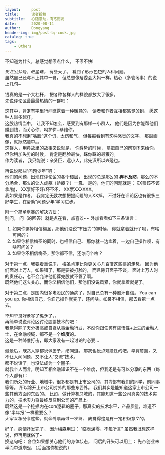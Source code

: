 ```yaml
---
layout:     post
title:      读者投稿
subtitle:   心随意动，有感而发
date:       2020-08-14
author:     Dongyang
header-img: img/post-bg-cook.jpg
catalog: true
tags:
    - Others
---
```


<p>不知道为什么，总感觉想写点什么， 不写不快!</p>
<p>关注公众号，进星球， 有些天了。  看到了形形色色的人和问题。<br>
虽然自己还称不上其中一员， 但总想像居委会大妈一样，热心（多管闲事）的说上几句~</p>
<p>钱真的是一个大杠杆， 把各种各样人的样貌都放大了很多。<br>
先说评论区最最最热情的一群吧：</p>
<p>这其中，肯定有字里行间流露着一种暖意的， 读者和作者互相都感觉的到， 愿这种人越多越好。<br>
这股热情当中， 让我不知怎么，感受到有那样一小群人， 他们是因为你能帮他们赚到钱，而关心你、呵护你+恭维你。<br>
我真的不想用“嘴脸”这个词，太伤和气， 但每每看到有这种感觉的文字， 那副画像，就跃然脑中。。<br>
这群人，用典故里的故事来说就是， 你得势的时候， 能把自己的肉割下来给你， 但你稍加失势的时候， 肯定是翻脸最快，踩你踩的最狠的。<br>
作为读者， 我只能说：亲贤臣，远小人，此先汉所以兴隆也。</p>
<p>再说说那些“问题少年”吧：<br>
他们的问题，出现在评论区的各个楼层， 出现的总是那么的 <strong>猝不及防</strong>，那么的不分场合，那么的让人虎躯（娇躯？）一震。 是的，他们的问题就是： XX票该不该拿/抛， XX票好不好/坏不坏， XX票XXXXXX。<br>
我如果是作者， 我肯定无数次想把提问题的人XX掉。 不过好在评论区也有很多三好学生，在帮助”问题少年“学习进步。</p>
<p>附一个简单粗暴的解决方法：<br>
别问， 问（的回答）就是点在看，点喜欢~~  外加看看如下三条谏言：</p>
<ol>
<li>如果你选择相信梅圣，那他们没说”有压力“的时候， 你就拿着就行了呗，有啥可问的？</li>
<li>如果你相信梅圣的同时，也相信自己。 那你就一边拿着，一边自己操作呗，有啥可问的？</li>
<li>如果你不相信梅圣，那你都不信，还你问个啥？</li>
</ol>
<p>对于第一点，我要着重说下， 梅圣肯定比你更关心几百倍这些票的走势。 因为他们面对上万人，如果错了，那是要被打脸的， 而且除开面子不谈。 面对上万人时的责任心，也不会允许他们荐完股就不管了啊。<br>
既然他们这么关心，而你又相信他们，那他们没说风紧，你就拿着就是了。</p>
<p>对于第二点，是国内很多老股民的通病了，对自己总有一种蜜汁自信。 You can you up. 你相信自己，你自己操作就完了，还问啥。如果不相信，那去看第一点去。</p>
<p>不知不觉好像写了挺多了。。<br>
再简单说说评论区讨论股票技术的吧：<br>
我觉得除了天分极高或自身从事金融行业，不然你跟任何有些悟性+上进的金融人士，在金融领域，都不是一个<strong>维度</strong>的。<br>
这是一种降维打击，即大家没有一起讨论的必要…</p>
<p>最最后，既然大家都说做圈子，结同道。 那我也说点建设性的吧，毕竟前面，又不让人问问题，又不让人”交流“技术。<br>
都不说话了，也没法成为一个圈子。<br>
就我个人而言，明知互相金融知识不在一个维度，但我还是有可以分享的东西（每个人都有）：<br>
我们所处的行业、地域中，很多都是有上市公司的，其内部有我们的同学，前同事等等。 所以除开上市公司对外的那些东西外。 我们其实是能知道这家上市公司一些其他方面的东西的。 比如，做计算机领域的，其能知道一些公司真实的技术实力的，技术实力将最终反应到公司的产品上。<br>
既然这是一个挖掘内在core逻辑的圈子，那真实的技术水平，产品质量，难道不像“半年报”一样重要么？<br>
大家互相分享这些，就会对票再过一次筛， 我觉得这是有一定积极意义的。</p>
<p>好了，感情抒发完了， 因为梅森用过： “临表涕零，不知所言” 虽然我很想这样说，但再用就俗了~<br>
换这句吧： 各位如果想关心他们的身体状态， 问后的开头可以用上： 先帝创业未半而中道崩殂，（后面接你想说的）</p>

